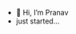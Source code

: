 - 👋 Hi, I’m Pranav
- just started...
<!---
pranav-ib/pranav-ib is a ✨ special ✨ repository because its `README.md` (this file) appears on your GitHub profile.
You can click the Preview link to take a look at your changes.
--->
